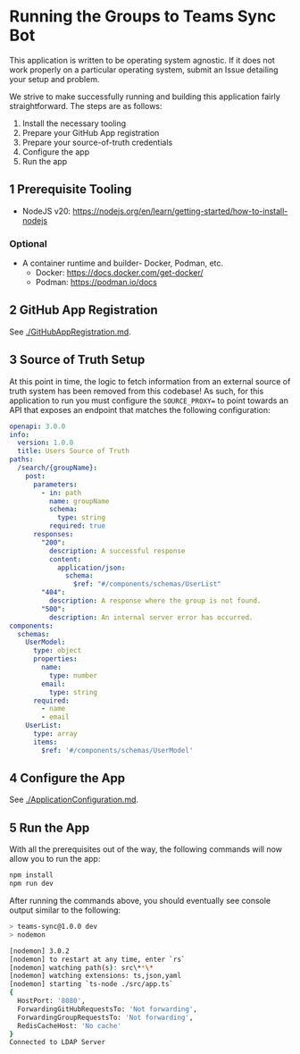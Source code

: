 # Running the Groups to Teams Sync Bot

This application is written to be operating system agnostic. If it does not work properly on a particular operating system, submit an Issue detailing your setup and problem.

We strive to make successfully running and building this application fairly straightforward. The steps are as follows:

1. Install the necessary tooling
2. Prepare your GitHub App registration
3. Prepare your source-of-truth credentials
4. Configure the app
5. Run the app

## 1 Prerequisite Tooling

* NodeJS v20: https://nodejs.org/en/learn/getting-started/how-to-install-nodejs

### Optional

* A container runtime and builder- Docker, Podman, etc.
    * Docker: https://docs.docker.com/get-docker/
    * Podman: https://podman.io/docs

## 2 GitHub App Registration

See [./GitHubAppRegistration.md](./GitHubAppRegistration.md).

## 3 Source of Truth Setup

At this point in time, the logic to fetch information from an external source of truth system has been removed from this codebase! As such, for this application to run you must configure the `SOURCE_PROXY=` to point towards an API that exposes an endpoint that matches the following configuration:

```yml
openapi: 3.0.0
info:
  version: 1.0.0
  title: Users Source of Truth  
paths:
  /search/{groupName}:
    post:            
      parameters:
        - in: path
          name: groupName
          schema:
            type: string
          required: true
      responses:
        "200":
          description: A successful response
          content:
            application/json:
              schema:
                $ref: "#/components/schemas/UserList"
        "404":
          description: A response where the group is not found.
        "500":
          description: An internal server error has occurred.
components:
  schemas:    
    UserModel:
      type: object
      properties:
        name:
          type: number
        email:
          type: string
      required:
        - name
        - email
    UserList:      
      type: array
      items:
        $ref: '#/components/schemas/UserModel'
```

## 4 Configure the App

See [./ApplicationConfiguration.md](./ApplicationConfiguration.md).

## 5 Run the App

With all the prerequisites out of the way, the following commands will now allow you to run the app:

```sh
npm install
npm run dev
```

After running the commands above, you should eventually see console output similar to the following:

```sh
> teams-sync@1.0.0 dev
> nodemon

[nodemon] 3.0.2
[nodemon] to restart at any time, enter `rs`
[nodemon] watching path(s): src\**\*
[nodemon] watching extensions: ts,json,yaml
[nodemon] starting `ts-node ./src/app.ts`
{
  HostPort: '8080',
  ForwardingGitHubRequestsTo: 'Not forwarding',
  ForwardingGroupRequestsTo: 'Not forwarding',
  RedisCacheHost: 'No cache'
}
Connected to LDAP Server
```
